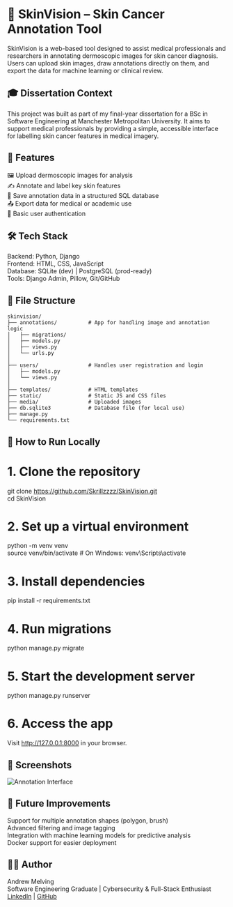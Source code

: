 # 🧠 SkinVision – Skin Cancer Annotation Tool

SkinVision is a web-based tool designed to assist medical professionals and researchers in annotating dermoscopic images for skin cancer diagnosis. Users can upload skin images, draw annotations directly on them, and export the data for machine learning or clinical review.

## 🎓 Dissertation Context

This project was built as part of my final-year dissertation for a BSc in Software Engineering at Manchester Metropolitan University. It aims to support medical professionals by providing a simple, accessible interface for labelling skin cancer features in medical imagery.

## 🚀 Features

🖼️ Upload dermoscopic images for analysis  
✍️ Annotate and label key skin features  
💾 Save annotation data in a structured SQL database  
📤 Export data for medical or academic use  
🔐 Basic user authentication


## 🛠️ Tech Stack

Backend: Python, Django  
Frontend: HTML, CSS, JavaScript  
Database: SQLite (dev) | PostgreSQL (prod-ready)  
Tools: Django Admin, Pillow, Git/GitHub

## 📁 File Structure
```text
skinvision/
├── annotations/          # App for handling image and annotation logic
│   ├── migrations/
│   ├── models.py
│   ├── views.py
│   └── urls.py
│
├── users/                # Handles user registration and login
│   ├── models.py
│   └── views.py
│
├── templates/            # HTML templates
├── static/               # Static JS and CSS files
├── media/                # Uploaded images
├── db.sqlite3            # Database file (for local use)
├── manage.py
└── requirements.txt
```


## 🧪 How to Run Locally

# 1. Clone the repository
git clone https://github.com/Skrillzzzz/SkinVision.git  
cd SkinVision

# 2. Set up a virtual environment
python -m venv venv  
source venv/bin/activate  # On Windows: venv\Scripts\activate

# 3. Install dependencies
pip install -r requirements.txt

# 4. Run migrations
python manage.py migrate

# 5. Start the development server
python manage.py runserver

# 6. Access the app
Visit http://127.0.0.1:8000 in your browser.

## 📸 Screenshots

![Annotation Interface](screenshots/annotation-ui.png)

## 🧪 Future Improvements

Support for multiple annotation shapes (polygon, brush)  
Advanced filtering and image tagging  
Integration with machine learning models for predictive analysis  
Docker support for easier deployment

## 🙋‍♂️ Author

Andrew Melving  
Software Engineering Graduate | Cybersecurity & Full-Stack Enthusiast  
[LinkedIn](https://www.linkedin.com/in/andrew-melving-138483209/) | [GitHub](https://github.com/Skrillzzzz/SkinVision/edit/main/README.md)

